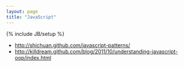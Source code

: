 ```yaml
---
layout: page
title: "JavaScript"
---
```

{% include JB/setup %}

* http://shichuan.github.com/javascript-patterns/
* http://killdream.github.com/blog/2011/10/understanding-javascript-oop/index.html
